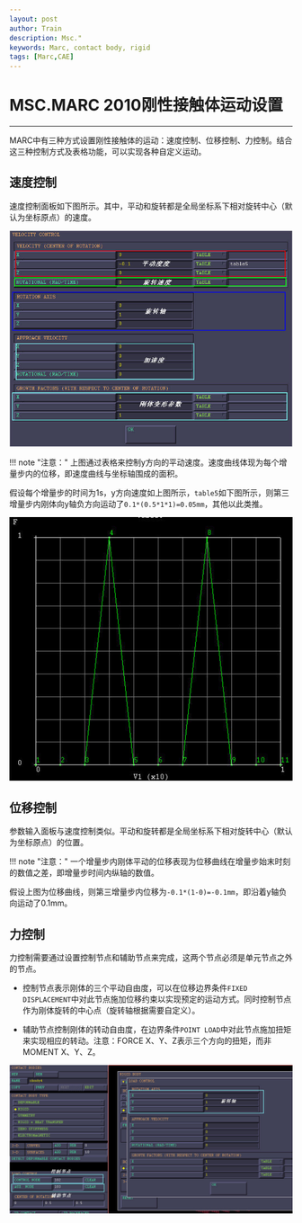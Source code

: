 ```yaml
---
layout: post
author: Train
description: Msc."
keywords: Marc, contact body, rigid
tags: [Marc,CAE]
---
```


# MSC.MARC 2010刚性接触体运动设置

---

MARC中有三种方式设置刚性接触体的运动：速度控制、位移控制、力控制。结合这三种控制方式及表格功能，可以实现各种自定义运动。

## 速度控制

速度控制面板如下图所示。其中，平动和旋转都是全局坐标系下相对旋转中心（默认为坐标原点）的速度。

![速度控制](images/2012-10-21-01.jpg)

!!! note "注意："
    上图通过表格来控制y方向的平动速度。速度曲线体现为每个增量步内的位移，即速度曲线与坐标轴围成的面积。

假设每个增量步的时间为1s，y方向速度如上图所示，`table5`如下图所示，则第三增量步内刚体向y轴负方向运动了`0.1*(0.5*1*1)=0.05mm`，其他以此类推。

![速度曲线](images/2012-10-21-02.jpg)



## 位移控制

参数输入面板与速度控制类似。平动和旋转都是全局坐标系下相对旋转中心（默认为坐标原点）的位置。

!!! note "注意："
    一个增量步内刚体平动的位移表现为位移曲线在增量步始末时刻的数值之差，即增量步时间内纵轴的数值。

假设上图为位移曲线，则第三增量步内位移为`-0.1*(1-0)=-0.1mm`，即沿着y轴负向运动了0.1mm。


## 力控制

力控制需要通过设置控制节点和辅助节点来完成，这两个节点必须是单元节点之外的节点。

- 控制节点表示刚体的三个平动自由度，可以在位移边界条件`FIXED DISPLACEMENT`中对此节点施加位移约束以实现预定的运动方式。同时控制节点作为刚体旋转的中心点（旋转轴根据需要自定义）。

- 辅助节点控制刚体的转动自由度，在边界条件`POINT LOAD`中对此节点施加扭矩来实现相应的转动。注意：FORCE X、Y、Z表示三个方向的扭矩，而非MOMENT X、Y、Z。


![力控制设置](images/2012-10-21-03.jpg)

